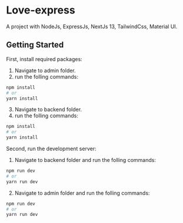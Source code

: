 # Love-express

A project with NodeJs, ExpressJs, NextJs 13, TailwindCss, Material UI.

## Getting Started

First, install required packages:

1. Navigate to admin folder.
2. run the folling commands:

```bash
npm install
# or
yarn install
```

3. Navigate to backend folder.
4. run the folling commands:

```bash
npm install
# or
yarn install
```

Second, run the development server:

1. Navigate to backend folder and run the folling commands:

```bash
npm run dev
# or
yarn run dev
```

2. Navigate to admin folder and run the folling commands:

```bash
npm run dev
# or
yarn run dev
```
